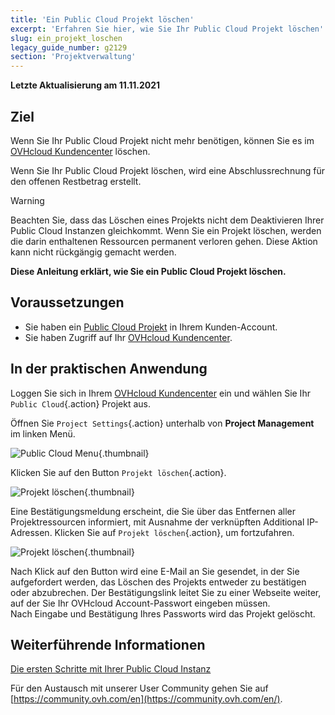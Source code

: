 ```yaml
---
title: 'Ein Public Cloud Projekt löschen'
excerpt: 'Erfahren Sie hier, wie Sie Ihr Public Cloud Projekt löschen'
slug: ein_projekt_loschen
legacy_guide_number: g2129
section: 'Projektverwaltung'
---
```


**Letzte Aktualisierung am 11.11.2021**

## Ziel

Wenn Sie Ihr Public Cloud Projekt nicht mehr benötigen, können Sie es im [OVHcloud Kundencenter](https://www.ovh.com/auth/?action=gotomanager&from=https://www.ovh.de/&ovhSubsidiary=de) löschen.

Wenn Sie Ihr Public Cloud Projekt löschen, wird eine Abschlussrechnung für den offenen Restbetrag erstellt.

> [!warning]
>
Beachten Sie, dass das Löschen eines Projekts nicht dem Deaktivieren Ihrer Public Cloud Instanzen gleichkommt. Wenn Sie ein Projekt löschen, werden die darin enthaltenen Ressourcen permanent verloren gehen. Diese Aktion kann nicht rückgängig gemacht werden.
>

**Diese Anleitung erklärt, wie Sie ein Public Cloud Projekt löschen.**

## Voraussetzungen

- Sie haben ein [Public Cloud Projekt](https://www.ovhcloud.com/de/public-cloud) in Ihrem Kunden-Account.
- Sie haben Zugriff auf Ihr [OVHcloud Kundencenter](https://www.ovh.com/auth/?action=gotomanager&from=https://www.ovh.de/&ovhSubsidiary=de).

## In der praktischen Anwendung

Loggen Sie sich in Ihrem [OVHcloud Kundencenter](https://www.ovh.com/auth/?action=gotomanager&from=https://www.ovh.de/&ovhSubsidiary=de) ein und wählen Sie Ihr `Public Cloud`{.action} Projekt aus.

Öffnen Sie `Project Settings`{.action} unterhalb von **Project Management** im linken Menü.

![Public Cloud Menu](images/deleteproject.png){.thumbnail}

Klicken Sie auf den Button `Projekt löschen`{.action}.

![Projekt löschen](images/deleteproject1.png){.thumbnail}

Eine Bestätigungsmeldung erscheint, die Sie über das Entfernen aller Projektressourcen informiert, mit Ausnahme der verknüpften Additional IP-Adressen. Klicken Sie auf `Projekt löschen`{.action}, um fortzufahren.

![Projekt löschen](images/deleteproject2.png){.thumbnail}

Nach Klick auf den Button wird eine E-Mail an Sie gesendet, in der Sie aufgefordert werden, das Löschen des Projekts entweder zu bestätigen oder abzubrechen. Der Bestätigungslink leitet Sie zu einer Webseite weiter, auf der Sie Ihr OVHcloud Account-Passwort eingeben müssen.
<br>Nach Eingabe und Bestätigung Ihres Passworts wird das Projekt gelöscht.

## Weiterführende Informationen

[Die ersten Schritte mit Ihrer Public Cloud Instanz](../public-cloud-erste-schritte/)

Für den Austausch mit unserer User Community gehen Sie auf [https://community.ovh.com/en](https://community.ovh.com/en/).
